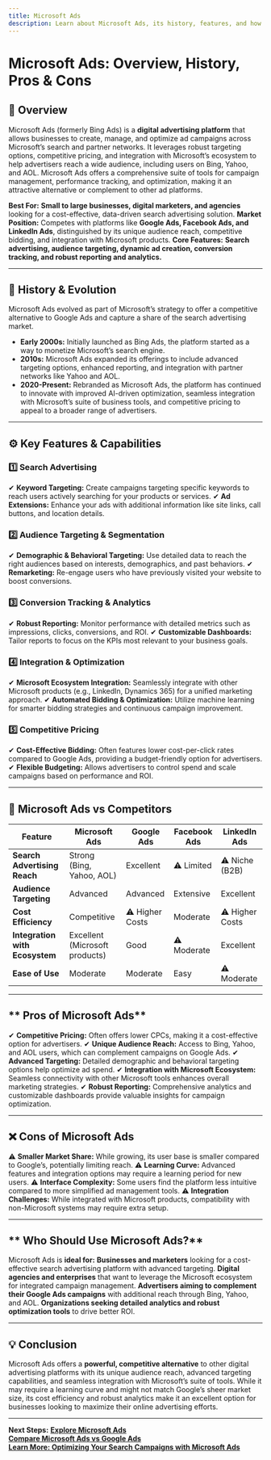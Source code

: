 ```yaml
---
title: Microsoft Ads
description: Learn about Microsoft Ads, its history, features, and how it compares to other digital advertising platforms.
---
```


# **Microsoft Ads: Overview, History, Pros & Cons**

## **📌 Overview**  
Microsoft Ads (formerly Bing Ads) is a **digital advertising platform** that allows businesses to create, manage, and optimize ad campaigns across Microsoft’s search and partner networks. It leverages robust targeting options, competitive pricing, and integration with Microsoft’s ecosystem to help advertisers reach a wide audience, including users on Bing, Yahoo, and AOL. Microsoft Ads offers a comprehensive suite of tools for campaign management, performance tracking, and optimization, making it an attractive alternative or complement to other ad platforms.

 **Best For:** **Small to large businesses, digital marketers, and agencies** looking for a cost-effective, data-driven search advertising solution.
 **Market Position:** Competes with platforms like **Google Ads, Facebook Ads, and LinkedIn Ads**, distinguished by its unique audience reach, competitive bidding, and integration with Microsoft products.
 **Core Features:** **Search advertising, audience targeting, dynamic ad creation, conversion tracking, and robust reporting and analytics.**

---

## **📜 History & Evolution**  
Microsoft Ads evolved as part of Microsoft’s strategy to offer a competitive alternative to Google Ads and capture a share of the search advertising market.

- **Early 2000s:** Initially launched as Bing Ads, the platform started as a way to monetize Microsoft’s search engine.
- **2010s:** Microsoft Ads expanded its offerings to include advanced targeting options, enhanced reporting, and integration with partner networks like Yahoo and AOL.
- **2020-Present:** Rebranded as Microsoft Ads, the platform has continued to innovate with improved AI-driven optimization, seamless integration with Microsoft’s suite of business tools, and competitive pricing to appeal to a broader range of advertisers.

---

## **⚙️ Key Features & Capabilities**

### **1️⃣ Search Advertising**
✔ **Keyword Targeting:** Create campaigns targeting specific keywords to reach users actively searching for your products or services.
✔ **Ad Extensions:** Enhance your ads with additional information like site links, call buttons, and location details.

### **2️⃣ Audience Targeting & Segmentation**
✔ **Demographic & Behavioral Targeting:** Use detailed data to reach the right audiences based on interests, demographics, and past behaviors.
✔ **Remarketing:** Re-engage users who have previously visited your website to boost conversions.

### **3️⃣ Conversion Tracking & Analytics**
✔ **Robust Reporting:** Monitor performance with detailed metrics such as impressions, clicks, conversions, and ROI.
✔ **Customizable Dashboards:** Tailor reports to focus on the KPIs most relevant to your business goals.

### **4️⃣ Integration & Optimization**
✔ **Microsoft Ecosystem Integration:** Seamlessly integrate with other Microsoft products (e.g., LinkedIn, Dynamics 365) for a unified marketing approach.
✔ **Automated Bidding & Optimization:** Utilize machine learning for smarter bidding strategies and continuous campaign improvement.

### **5️⃣ Competitive Pricing**
✔ **Cost-Effective Bidding:** Often features lower cost-per-click rates compared to Google Ads, providing a budget-friendly option for advertisers.
✔ **Flexible Budgeting:** Allows advertisers to control spend and scale campaigns based on performance and ROI.

---

## **🔄 Microsoft Ads vs Competitors**

| Feature                        | Microsoft Ads      | Google Ads         | Facebook Ads       | LinkedIn Ads       |
|--------------------------------|--------------------|--------------------|--------------------|--------------------|
| **Search Advertising Reach**   |  Strong (Bing, Yahoo, AOL) |  Excellent   | ⚠ Limited         | ⚠ Niche (B2B)      |
| **Audience Targeting**         |  Advanced        |  Advanced        |  Extensive       |  Excellent       |
| **Cost Efficiency**            |  Competitive     | ⚠ Higher Costs     |  Moderate        | ⚠ Higher Costs     |
| **Integration with Ecosystem** |  Excellent (Microsoft products) |  Good      | ⚠ Moderate        |  Excellent       |
| **Ease of Use**                |  Moderate        |  Moderate        |  Easy           | ⚠ Moderate        |

---

## ** Pros of Microsoft Ads**
✔ **Competitive Pricing:** Often offers lower CPCs, making it a cost-effective option for advertisers.
✔ **Unique Audience Reach:** Access to Bing, Yahoo, and AOL users, which can complement campaigns on Google Ads.
✔ **Advanced Targeting:** Detailed demographic and behavioral targeting options help optimize ad spend.
✔ **Integration with Microsoft Ecosystem:** Seamless connectivity with other Microsoft tools enhances overall marketing strategies.
✔ **Robust Reporting:** Comprehensive analytics and customizable dashboards provide valuable insights for campaign optimization.

---

## **❌ Cons of Microsoft Ads**
⚠ **Smaller Market Share:** While growing, its user base is smaller compared to Google’s, potentially limiting reach.
⚠ **Learning Curve:** Advanced features and integration options may require a learning period for new users.
⚠ **Interface Complexity:** Some users find the platform less intuitive compared to more simplified ad management tools.
⚠ **Integration Challenges:** While integrated with Microsoft products, compatibility with non-Microsoft systems may require extra setup.

---

## ** Who Should Use Microsoft Ads?**
Microsoft Ads is **ideal for:**
 **Businesses and marketers** looking for a cost-effective search advertising platform with advanced targeting.
 **Digital agencies and enterprises** that want to leverage the Microsoft ecosystem for integrated campaign management.
 **Advertisers aiming to complement their Google Ads campaigns** with additional reach through Bing, Yahoo, and AOL.
 **Organizations seeking detailed analytics and robust optimization tools** to drive better ROI.

---

## **💡 Conclusion**
Microsoft Ads offers a **powerful, competitive alternative** to other digital advertising platforms with its unique audience reach, advanced targeting capabilities, and seamless integration with Microsoft’s suite of tools. While it may require a learning curve and might not match Google’s sheer market size, its cost efficiency and robust analytics make it an excellent option for businesses looking to maximize their online advertising efforts.

---

 **Next Steps:**
 **[Explore Microsoft Ads](https://ads.microsoft.com/)**  
 **[Compare Microsoft Ads vs Google Ads](#)**  
 **[Learn More: Optimizing Your Search Campaigns with Microsoft Ads](#)**
